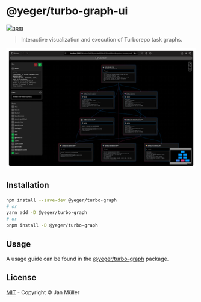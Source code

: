# @yeger/turbo-graph-ui

[![npm](https://img.shields.io/npm/v/@yeger/turbo-graph-ui?color=a1b858&label=)](https://npmjs.com/package/@yeger/turbo-graph-ui)

> Interactive visualization and execution of Turborepo task graphs.

![Turbograph Example Image](https://github.com/DerYeger/yeger/raw/main/packages/turbo-graph/docs/image.png)

## Installation

```bash
npm install --save-dev @yeger/turbo-graph
# or
yarn add -D @yeger/turbo-graph
# or
pnpm install -D @yeger/turbo-graph
```

## Usage

A usage guide can be found in the [@yeger/turbo-graph](https://github.com/DerYeger/yeger/tree/main/packages/turbo-graph) package.

## License

[MIT](https://github.com/DerYeger/yeger/blob/main/packages/turbo-graph-ui/LICENSE) - Copyright &copy; Jan Müller
